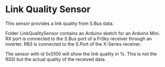 # Link Quality Sensor
This sensor provides a link quality from S.Bus data.

Folder LinkQualitySensor contains an Arduino sketch for an Arduino Mini. RX port is connected to the S.Bus port of a FrSky receiver through an inverter. RB3 is connected to the S.Port of the X-Series receiver.

The sensor with id 0x5100 will show the link quality in %. This is not the RSSI but the actual quality of the received data.
